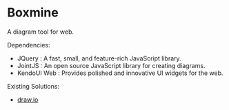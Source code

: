 Boxmine
=======

A diagram tool for web.


Dependencies:

<ul>
  <li>JQuery : A fast, small, and feature-rich JavaScript library.</li>
  <li>JointJS : An open source JavaScript library for creating diagrams.</li>
  <li>KendoUI Web : Provides polished and innovative UI widgets for the web.</li>
</ul>



Existing Solutions:
<ul>
  <li><a href="http://draw.io">draw.io</a></li>
</ul>
